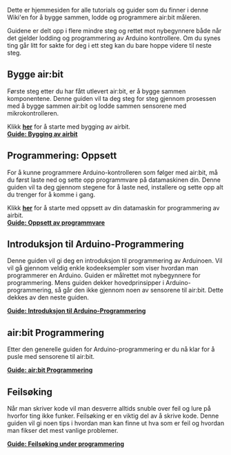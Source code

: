 Dette er hjemmesiden for alle tutorials og guider som du finner i denne Wiki'en
for å bygge sammen, lodde og programmere air:bit måleren.

Guidene er delt opp i flere mindre steg og rettet mot nybegynnere både når det
gjelder lodding og programmering av Arduino kontrollere. Om du synes ting går
litt for sakte for deg i ett steg kan du bare hoppe videre til neste steg.

## Bygge air:bit

Første steg etter du har fått utlevert air:bit, er å bygge sammen komponentene.
Denne guiden vil ta deg steg for steg gjennom prosessen med å bygge sammen
air:bit og lodde sammen sensorene med mikrokontrolleren.

Klikk **[her][build]** for å starte med bygging av airbit.  
**[Guide: Bygging av airbit][build]**

## Programmering: Oppsett

For å kunne programmere Arduino-kontrolleren som følger med air:bit, må du først
laste ned og sette opp programmvare på datamaskinen din. Denne guiden vil ta deg
gjennom stegene for å laste ned, installere og sette opp alt du trenger for å
komme i gang.

Klikk **[her][prog-setup]** for å starte med oppsett av din datamaskin for
programmering av airbit.  
**[Guide: Oppsett av programmvare][prog-setup]**

## Introduksjon til Arduino-Programmering

Denne guiden vil gi deg en introduksjon til programmering av Arduinoen. Vil vil
gå gjennom veldig enkle kodeeksempler som viser hvordan man programmerer en
Arduino. Guiden er målrettet mot nybegynnere for programmering. Mens guiden
dekker hovedprinsipper i Arduino-programmering, så går den ikke gjennom noen av
sensorene til air:bit. Dette dekkes av den neste guiden.

**[Guide: Introduksjon til Arduino-Programmering][intro-programming]**

## air:bit Programmering

Etter den generelle guiden for Arduino-programmering er du nå klar for å pusle
med sensorene til air:bit.

**[Guide: air:bit Programmering][airbit-programming]**

## Feilsøking

Når man skriver kode vil man desverre alltids snuble over feil og lure på
hvorfor ting ikke funker. Feilsøking er en viktig del av å skrive kode. Denne
guiden vil gi noen tips i hvordan man kan finne ut hva som er feil og hvordan
man fikser det mest vanlige problemer.

**[Guide: Feilsøking under programmering][error-debugging]**

[build]: Guide-Bygging-og-Lodding
[prog-setup]: Guide-Oppsett-for-programmering
[intro-programming]: Introduksjon-til-Arduino-programmering
[airbit-programming]: airbit-Programmering
[error-debugging]: Feilsoking-av-programmeringsfeil
